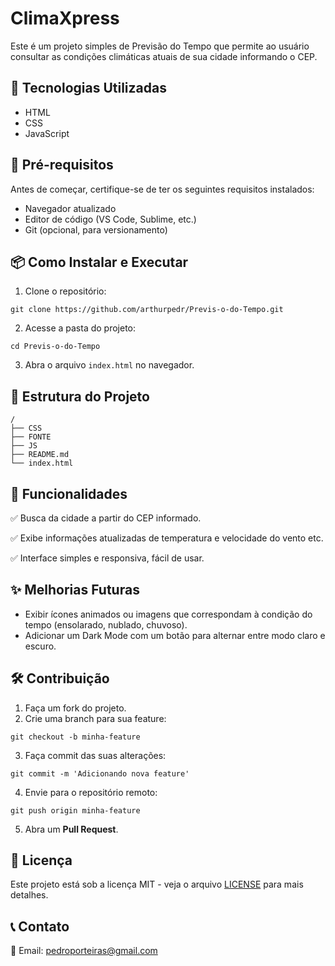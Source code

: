 # ClimaXpress

Este é um projeto simples de Previsão do Tempo que permite ao usuário consultar as condições climáticas atuais de sua cidade informando o CEP.

## 🚀 Tecnologias Utilizadas

- HTML
- CSS
- JavaScript

## 📌 Pré-requisitos

Antes de começar, certifique-se de ter os seguintes requisitos instalados:
- Navegador atualizado
- Editor de código (VS Code, Sublime, etc.)
- Git (opcional, para versionamento)

## 📦 Como Instalar e Executar

1. Clone o repositório:
```
git clone https://github.com/arthurpedr/Previs-o-do-Tempo.git
```
2. Acesse a pasta do projeto:
```
cd Previs-o-do-Tempo
```
3. Abra o arquivo `index.html` no navegador.

## 📄 Estrutura do Projeto

```
/
├── CSS
├── FONTE
├── JS
├── README.md
└── index.html
```

## 📌 Funcionalidades

✅ Busca da cidade a partir do CEP informado.

✅ Exibe informações atualizadas de temperatura e velocidade do vento etc.

✅ Interface simples e responsiva, fácil de usar.

## ✨ Melhorias Futuras
 - Exibir ícones animados ou imagens que correspondam à condição do tempo (ensolarado, nublado, chuvoso).
 - Adicionar um Dark Mode com um botão para alternar entre modo claro e escuro.

## 🛠️ Contribuição

1. Faça um fork do projeto.
2. Crie uma branch para sua feature:
```
git checkout -b minha-feature
```
3. Faça commit das suas alterações:
```
git commit -m 'Adicionando nova feature'
```
4. Envie para o repositório remoto:
```
git push origin minha-feature
```
5. Abra um **Pull Request**.

## 📜 Licença

Este projeto está sob a licença MIT - veja o arquivo [LICENSE](LICENSE) para mais detalhes.

## 📞 Contato
📧 Email: pedroporteiras@gmail.com  
